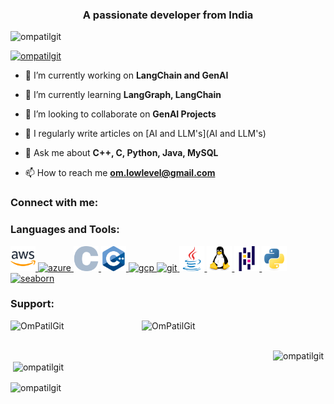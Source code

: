 <h3 align="center">A passionate developer from India</h3>

<p align="left"> <img src="https://komarev.com/ghpvc/?username=ompatilgit&label=Profile%20views&color=0e75b6&style=flat" alt="ompatilgit" /> </p>

<p align="left"> <a href="https://github.com/ryo-ma/github-profile-trophy"><img src="https://github-profile-trophy.vercel.app/?username=ompatilgit" alt="ompatilgit" /></a> </p>

- 🔭 I’m currently working on **LangChain and GenAI**

- 🌱 I’m currently learning **LangGraph, LangChain**

- 👯 I’m looking to collaborate on **GenAI Projects**

- 📝 I regularly write articles on [AI and LLM's](AI and LLM's)

- 💬 Ask me about **C++, C, Python, Java, MySQL**

- 📫 How to reach me **om.lowlevel@gmail.com**

<h3 align="left">Connect with me:</h3>
<p align="left">
</p>

<h3 align="left">Languages and Tools:</h3>
<p align="left"> <a href="https://aws.amazon.com" target="_blank" rel="noreferrer"> <img src="https://raw.githubusercontent.com/devicons/devicon/master/icons/amazonwebservices/amazonwebservices-original-wordmark.svg" alt="aws" width="40" height="40"/> </a> <a href="https://azure.microsoft.com/en-in/" target="_blank" rel="noreferrer"> <img src="https://www.vectorlogo.zone/logos/microsoft_azure/microsoft_azure-icon.svg" alt="azure" width="40" height="40"/> </a> <a href="https://www.cprogramming.com/" target="_blank" rel="noreferrer"> <img src="https://raw.githubusercontent.com/devicons/devicon/master/icons/c/c-original.svg" alt="c" width="40" height="40"/> </a> <a href="https://www.w3schools.com/cpp/" target="_blank" rel="noreferrer"> <img src="https://raw.githubusercontent.com/devicons/devicon/master/icons/cplusplus/cplusplus-original.svg" alt="cplusplus" width="40" height="40"/> </a> <a href="https://cloud.google.com" target="_blank" rel="noreferrer"> <img src="https://www.vectorlogo.zone/logos/google_cloud/google_cloud-icon.svg" alt="gcp" width="40" height="40"/> </a> <a href="https://git-scm.com/" target="_blank" rel="noreferrer"> <img src="https://www.vectorlogo.zone/logos/git-scm/git-scm-icon.svg" alt="git" width="40" height="40"/> </a> <a href="https://www.java.com" target="_blank" rel="noreferrer"> <img src="https://raw.githubusercontent.com/devicons/devicon/master/icons/java/java-original.svg" alt="java" width="40" height="40"/> </a> <a href="https://www.linux.org/" target="_blank" rel="noreferrer"> <img src="https://raw.githubusercontent.com/devicons/devicon/master/icons/linux/linux-original.svg" alt="linux" width="40" height="40"/> </a> <a href="https://pandas.pydata.org/" target="_blank" rel="noreferrer"> <img src="https://raw.githubusercontent.com/devicons/devicon/2ae2a900d2f041da66e950e4d48052658d850630/icons/pandas/pandas-original.svg" alt="pandas" width="40" height="40"/> </a> <a href="https://www.python.org" target="_blank" rel="noreferrer"> <img src="https://raw.githubusercontent.com/devicons/devicon/master/icons/python/python-original.svg" alt="python" width="40" height="40"/> </a> <a href="https://seaborn.pydata.org/" target="_blank" rel="noreferrer"> <img src="https://seaborn.pydata.org/_images/logo-mark-lightbg.svg" alt="seaborn" width="40" height="40"/> </a> </p>

<h3 align="left">Support:</h3>
<p><a href="https://www.buymeacoffee.com/OmPatilGit"> <img align="left" src="https://cdn.buymeacoffee.com/buttons/v2/default-yellow.png" height="50" width="210" alt="OmPatilGit" /></a><a href="https://ko-fi.com/OmPatilGit"> <img align="left" src="https://cdn.ko-fi.com/cdn/kofi3.png?v=3" height="50" width="210" alt="OmPatilGit" /></a></p><br><br>

<p><img align="left" src="https://github-readme-stats.vercel.app/api/top-langs?username=ompatilgit&show_icons=true&locale=en&layout=compact" alt="ompatilgit" /></p>

<p>&nbsp;<img align="center" src="https://github-readme-stats.vercel.app/api?username=ompatilgit&show_icons=true&locale=en" alt="ompatilgit" /></p>

<p><img align="center" src="https://github-readme-streak-stats.herokuapp.com/?user=ompatilgit&" alt="ompatilgit" /></p>
